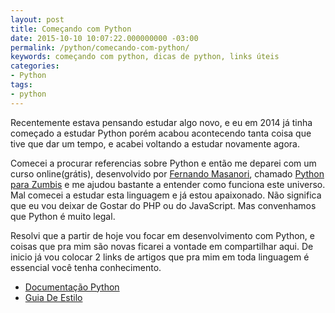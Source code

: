 ```yaml
---
layout: post
title: Começando com Python
date: 2015-10-10 10:07:22.000000000 -03:00
permalink: /python/comecando-com-python/
keywords: começando com python, dicas de python, links úteis 
categories:
- Python
tags:
- python
---
```


Recentemente estava pensando estudar algo novo, e eu em 2014 já tinha começado
a estudar Python porém acabou acontecendo tanta coisa que tive que dar um
tempo, e acabei voltando a estudar novamente agora.

Comecei a procurar referencias sobre Python e então me deparei com um curso
online(grátis), desenvolvido por [Fernando Masanori][Fernando Masanori],
chamado [Python para Zumbis][Python para Zumbis] e me ajudou bastante a
entender como funciona este universo. Mal comecei a estudar esta linguagem
e já estou apaixonado. Não significa que eu vou deixar de Gostar do PHP ou
do JavaScript. Mas convenhamos que Python é muito legal.

Resolvi que a partir de hoje vou focar em desenvolvimento com Python, e
coisas que pra mim são novas ficarei a vontade em compartilhar aqui. De
inicio já vou colocar 2 links de artigos que pra mim em toda linguagem é
essencial você tenha conhecimento.

*   [Documentação Python](http://wiki.python.org.br/DocumentacaoPython)
*   [Guia De Estilo](http://wiki.python.org.br/GuiaDeEstilo)

[Fernando Masanori]: https://twitter.com/fmasanori
[Python para Zumbis]: http://pycursos.com/python-para-zumbis/
